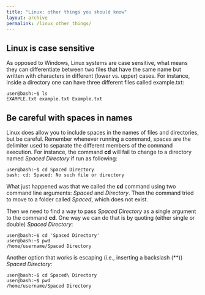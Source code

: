 ```yaml
---
title: "Linux: other things you should know"
layout: archive
permalink: /linux_other_things/
---  
```


## Linux is case sensitive  
As opposed to Windows, Linux systems are case sensitive, what means they can differentiate between two files that have the same name but written with characters in different (lower vs. upper) cases. For instance, inside a directory one can have three different files called example.txt:  
```console  
user@bash:~$ ls  
EXAMPLE.txt example.txt Example.txt
```  

## Be careful with spaces in names  
Linux does allow you to include spaces in the names of files and directories, but be careful. Remember whenever running a command, spaces are the delimiter used to separate the different members of the command execution. For instance, the command **cd** will fail to change to a directory named *Spaced Directory* if run as following:  
```console  
user@bash:~$ cd Spaced Directory  
bash: cd: Spaced: No such file or directory
```  
What just happened was that we called the **cd** command using two command line arguments: *Spaced* and *Directory*. Then the command tried to move to a folder called *Spaced*, which does not exist.  

Then we need to find a way to pass *Spaced Directory* as a single argument to the command **cd**. One way we can do that is by quoting (either single or double) *Spaced Directory*:  
```console  
user@bash:~$ cd 'Spaced Directory'  
user@bash:~$ pwd  
/home/username/Spaced Directory
```  
Another option that works is escaping (i.e., inserting a backslash (*\*)) *Spaced Directory*:  
```console  
user@bash:~$ cd Spaced\ Directory  
user@bash:~$ pwd  
/home/username/Spaced Directory
```  

